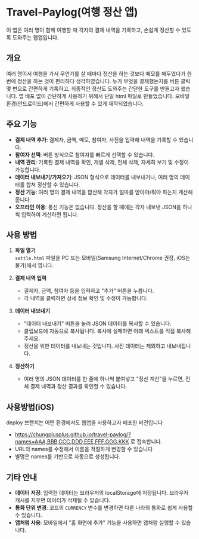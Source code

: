 # Travel-Paylog(여행 정산 앱)

이 앱은 여러 명이 함께 여행할 때 각자의 결제 내역을 기록하고, 손쉽게 정산할 수 있도록 도와주는 웹앱입니다.

## 개요

여러 명이서 여행을 가서 무언가를 살 때마다 정산을 하는 것보다 메모를 해두었다가 한번에 정산을 하는 것이 편리하다 생각하였습니다. 누가 무엇을 결제했는지를 버튼 클릭 몇 번으로 간편하게 기록하고, 최종적인 정산도 도와주는 간단한 도구를 만들고자 했습니다. 앱 배포 없이 간단하게 사용하기 위해서 단일 html 파일로 만들었습니다. 모바일 환경(안드로이드)에서 간편하게 사용할 수 있게 제작되었습니다.

## 주요 기능

- **결제 내역 추가**: 결제자, 금액, 메모, 참여자, 사진을 입력해 내역을 기록할 수 있습니다.
- **참여자 선택**: 버튼 방식으로 참여자를 빠르게 선택할 수 있습니다.
- **내역 관리**: 기록된 결제 내역을 확인, 개별 삭제, 전체 삭제, 자세히 보기 및 수정이 가능합니다.
- **데이터 내보내기/가져오기**: JSON 형식으로 데이터를 내보내거나, 여러 명의 데이터를 합쳐 정산할 수 있습니다.
- **정산 기능**: 여러 명의 결제 내역을 합산해 각자가 얼마를 받아야/줘야 하는지 계산해줍니다.
- **오프라인 이용**: 통신 기능은 없습니다. 정산을 할 때에는 각자 내보낸 JSON을 하나씩 입력하여 계산하면 됩니다.

## 사용 방법

1. **파일 열기**  
   `settle.html` 파일을 PC 또는 모바일(Samsung Internet/Chrome 권장, iOS는 불가)에서 엽니다.

2. **결제 내역 입력**  
   - 결제자, 금액, 참여자 등을 입력하고 "추가" 버튼을 누릅니다.
   - 각 내역을 클릭하면 상세 정보 확인 및 수정이 가능합니다.

3. **데이터 내보내기**  
   - "데이터 내보내기" 버튼을 눌러 JSON 데이터를 복사할 수 있습니다.
   - 클립보드에 자동으로 복사됩니다. 복사에 실패하면 아래 텍스트를 직접 복사해주세요.
   - 정산을 위한 데이터를 내보내는 것입니다. 사진 데이터는 제외하고 내보내집니다.

4. **정산하기**  
   - 여러 명의 JSON 데이터를 한 줄에 하나씩 붙여넣고 "정산 계산"을 누르면, 전체 결제 내역과 정산 결과를 확인할 수 있습니다.

## 사용방법(iOS)
deploy 브랜치는 어떤 환경에서도 웹앱을 사용하고자 배포한 버전입니다
   - https://chungplusplus.github.io/travel-paylog/?names=AAA,BBB,CCC,DDD,EEE,FFF,GGG,KKK 로 접속합니다.
   - URL의 names를 수정해서 이름을 적절하게 변경할 수 있습니다
   - 별명은 names를 기반으로 자동으로 생성됩니다.

## 기타 안내

- **데이터 저장**: 입력한 데이터는 브라우저의 localStorage에 저장됩니다. 브라우저 캐시를 지우면 데이터가 삭제될 수 있습니다.
- **통화 단위 변경**: 코드의 `CURRENCY` 변수를 변경하면 다른 나라의 통화로 쉽게 사용할 수 있습니다.
- **앱처럼 사용**: 모바일에서 "홈 화면에 추가" 기능을 사용하면 앱처럼 실행할 수 있습니다.
